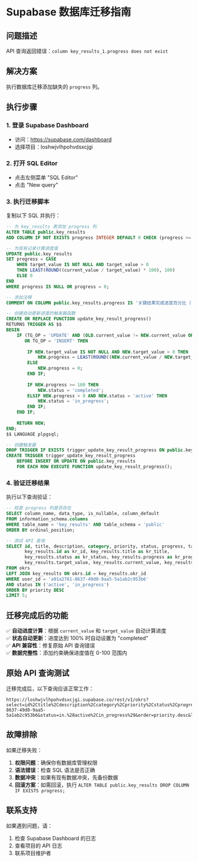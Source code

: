 # Supabase 数据库迁移指南

## 问题描述
API 查询返回错误：`column key_results_1.progress does not exist`

## 解决方案
执行数据库迁移添加缺失的 `progress` 列。

## 执行步骤

### 1. 登录 Supabase Dashboard
- 访问：https://supabase.com/dashboard
- 选择项目：loshwjvlhpohvdsxcjgi

### 2. 打开 SQL Editor
- 点击左侧菜单 "SQL Editor"
- 点击 "New query"

### 3. 执行迁移脚本
复制以下 SQL 并执行：

```sql
-- 为 key_results 表添加 progress 列
ALTER TABLE public.key_results 
ADD COLUMN IF NOT EXISTS progress INTEGER DEFAULT 0 CHECK (progress >= 0 AND progress <= 100);

-- 为现有记录计算进度值
UPDATE public.key_results 
SET progress = CASE 
    WHEN target_value IS NOT NULL AND target_value > 0 
    THEN LEAST(ROUND((current_value / target_value) * 100), 100)
    ELSE 0 
END
WHERE progress IS NULL OR progress = 0;

-- 添加注释
COMMENT ON COLUMN public.key_results.progress IS '关键结果完成进度百分比 (0-100)';

-- 创建自动更新进度的触发器函数
CREATE OR REPLACE FUNCTION update_key_result_progress()
RETURNS TRIGGER AS $$
BEGIN
    IF (TG_OP = 'UPDATE' AND (OLD.current_value != NEW.current_value OR OLD.target_value != NEW.target_value)) 
       OR TG_OP = 'INSERT' THEN
        
        IF NEW.target_value IS NOT NULL AND NEW.target_value > 0 THEN
            NEW.progress = LEAST(ROUND((NEW.current_value / NEW.target_value) * 100), 100);
        ELSE
            NEW.progress = 0;
        END IF;
        
        IF NEW.progress >= 100 THEN
            NEW.status = 'completed';
        ELSIF NEW.progress > 0 AND NEW.status = 'active' THEN
            NEW.status = 'in_progress';
        END IF;
    END IF;
    
    RETURN NEW;
END;
$$ LANGUAGE plpgsql;

-- 创建触发器
DROP TRIGGER IF EXISTS trigger_update_key_result_progress ON public.key_results;
CREATE TRIGGER trigger_update_key_result_progress
    BEFORE INSERT OR UPDATE ON public.key_results
    FOR EACH ROW EXECUTE FUNCTION update_key_result_progress();
```

### 4. 验证迁移结果
执行以下查询验证：

```sql
-- 检查 progress 列是否存在
SELECT column_name, data_type, is_nullable, column_default
FROM information_schema.columns 
WHERE table_name = 'key_results' AND table_schema = 'public'
ORDER BY ordinal_position;

-- 测试 API 查询
SELECT id, title, description, category, priority, status, progress, target_date,
       key_results.id as kr_id, key_results.title as kr_title, 
       key_results.status as kr_status, key_results.progress as kr_progress,
       key_results.target_value, key_results.current_value, key_results.unit
FROM okrs 
LEFT JOIN key_results ON okrs.id = key_results.okr_id
WHERE user_id = 'a91a2761-8637-49d0-9aa5-5a1ab2c953b6'
AND status IN ('active', 'in_progress')
ORDER BY priority DESC
LIMIT 5;
```

## 迁移完成后的功能

✅ **自动进度计算**：根据 `current_value` 和 `target_value` 自动计算进度  
✅ **状态自动更新**：进度达到 100% 时自动设置为 "completed"  
✅ **API 兼容性**：修复原始 API 查询错误  
✅ **数据完整性**：添加约束确保进度值在 0-100 范围内

## 原始 API 查询测试

迁移完成后，以下查询应该正常工作：

```
https://loshwjvlhpohvdsxcjgi.supabase.co/rest/v1/okrs?select=id%2Ctitle%2Cdescription%2Ccategory%2Cpriority%2Cstatus%2Cprogress%2Ctarget_date%2Ckey_results%28id%2Ctitle%2Cstatus%2Cprogress%2Ctarget_value%2Ccurrent_value%2Cunit%29&user_id=eq.a91a2761-8637-49d0-9aa5-5a1ab2c953b6&status=in.%28active%2Cin_progress%29&order=priority.desc&limit=5
```

## 故障排除

如果迁移失败：

1. **权限问题**：确保你有数据库管理权限
2. **语法错误**：检查 SQL 语法是否正确
3. **数据冲突**：如果有现有数据冲突，先备份数据
4. **回滚方案**：如需回滚，执行 `ALTER TABLE public.key_results DROP COLUMN IF EXISTS progress;`

## 联系支持

如果遇到问题，请：
1. 检查 Supabase Dashboard 的日志
2. 查看项目的 API 日志
3. 联系项目维护者